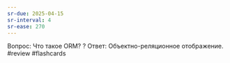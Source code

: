 ```yaml
---
sr-due: 2025-04-15
sr-interval: 4
sr-ease: 270
---
```


Вопрос: Что такое ORM?
?
Ответ: Объектно-реляционное отображение.
#review #flashcards
<!--SR:!2025-04-14,3,270--> 